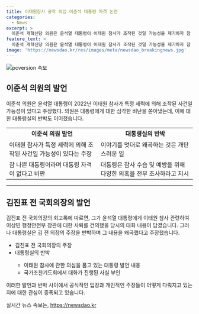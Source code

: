 ```yaml
---
title: 이태원참사 공작 의심 이준석 대통령 자격 논란
categories:
  - News
excerpt: >
  이준석 개혁신당 의원은 윤석열 대통령이 이태원 참사가 조작된 것일 가능성을 제기하자 참 나쁜 대통령, 대통령 자격이 없다고 비판했다. 또한, 김진표 전 국회의장은 회고록에서 윤 대통령이 이태원 참사 관련 의심을 표명했다고 주장했으나 대통령실은 이를 반박했다. 이에 대통령과 국회의장 간 의견 차이가 논란을 불러일으키고 있다.
feature_text: >
  이준석 개혁신당 의원은 윤석열 대통령이 이태원 참사가 조작된 것일 가능성을 제기하자 참 나쁜 대통령, 대통령 자격이 없다고 비판했다. 또한, 김진표 전 국회의장은 회고록에서 윤 대통령이 이태원 참사 관련 의심을 표명했다고 주장했으나 대통령실은 이를 반박했다. 이에 대통령과 국회의장 간 의견 차이가 논란을 불러일으키고 있다.
image: 'https://newsdao.kr/res/images/meta/newsdao_breakingnews.jpg'
---
```


<p><img src="https://newsdao.kr/res/images/meta/newsdao_breakingnews.jpg" alt="pcversion 속보" /></p>

<h2 data-ke-size="size26">이준석 의원의 발언</h2>

<p data-ke-size="size16">이준석 의원은 윤석열 대통령이 2022년 이태원 참사가 특정 세력에 의해 조작된 사건일 가능성이 있다고 주장했다. 의원은 대통령에게 대한 심각한 비난을 쏟아냈는데, 이에 대한 대통령실의 반박도 이어졌습니다.</p>

<table>
  <tr>
    <td style="text-align: center; height: 17px;"><b>이준석 의원 발언</b></td>
    <td style="text-align: center; height: 17px;"><b>대통령실의 반박</b></td>
  </tr>
  <tr>
    <td>이태원 참사가 특정 세력에 의해 조작된 사건일 가능성이 있다는 주장</td>
    <td>이야기를 멋대로 왜곡하는 것은 개탄스러운 일</td>
  </tr>
  <tr>
    <td>참 나쁜 대통령이라며 대통령 자격이 없다고 비판</td>
    <td>대통령은 참사 수습 및 예방을 위해 다양한 의혹을 전부 조사하라고 지시</td>
  </tr>
</table>

<hr>

<h2 data-ke-size="size26">김진표 전 국회의장의 발언</h2>

<p data-ke-size="size16">김진표 전 국회의장의 회고록에 따르면, 그가 윤석열 대통령에게 이태원 참사 관련하여 이상민 행정안전부 장관에 대한 사퇴를 건의했을 당시의 대화 내용이 담겼습니다. 그러나 대통령실은 김 전 의장의 주장을 반박하며 그 내용을 왜곡했다고 주장했습니다.</p>

<ul>
  <li>김진표 전 국회의장의 주장</li>
  <li>대통령실의 반박</li>
  <ul>
    <li>이태원 참사에 관한 의심을 품고 있는 대통령 발언 내용</li>
    <li>국가조찬기도회에서 대화가 진행된 사실 부인</li>
  </ul>
</ul>

<p data-ke-size="size16">이러한 발언과 반박 사이에서 공식적인 입장과 개인적인 주장들이 어떻게 다뤄지고 있는지에 대한 관심이 증폭되고 있습니다.</p>
실시간 뉴스 속보는, <a href="https://newsdao.kr" rel="dofollow">https://newsdao.kr</a>


